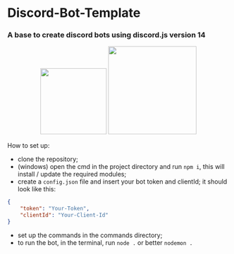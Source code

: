 # Discord-Bot-Template
### A base to create discord bots using discord.js version 14

<p align="center">
  <img src='https://raw.github.com/voodootikigod/logo.js/master/specific-uses/badge_js-strict.png' width='150' />
  <img src="https://brandlogos.net/wp-content/uploads/2021/11/discord-logo-512x512.png" width="200" /> 
</p>



How to set up:

- clone the repository;
- (windows) open the cmd in the project directory and run ```npm i```, this will install / update the required modules;
- create a ```config.json``` file and insert your bot token and clientId;
  it should look like this:
```json
{
    "token": "Your-Token",
    "clientId": "Your-Client-Id"
}
```
- set up the commands in the commands directory;
- to run the bot, in the terminal, run ```node .``` or better ```nodemon .```
